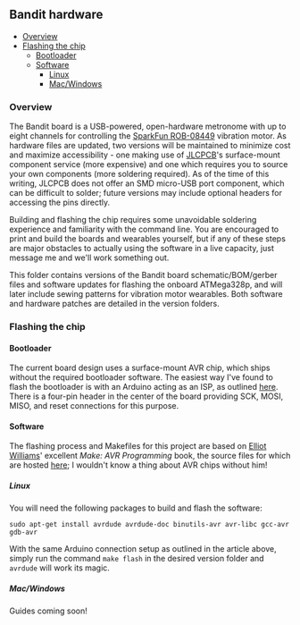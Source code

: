 ## Bandit hardware

- [Overview](#overview)
- [Flashing the chip](#flashing-the-chip)
    - [Bootloader](#bootloader)
    - [Software](#software)
        - [Linux](#linux)
        - [Mac/Windows](#mac-windows)

### Overview

The Bandit board is a USB-powered, open-hardware metronome with up to eight channels for controlling the [SparkFun ROB-08449](https://www.mouser.com/ProductDetail/SparkFun/ROB-08449?qs=WyAARYrbSnZj6jJCAHtRrQ%3D%3D) vibration motor. As hardware files are updated, two versions will be maintained to minimize cost and maximize accessibility - one making use of [JLCPCB](https://jlcpcb.com/)'s surface-mount component service (more expensive) and one which requires you to source your own components (more soldering required). As of the time of this writing, JLCPCB does not offer an SMD micro-USB port component, which can be difficult to solder; future versions may include optional headers for accessing the pins directly.

Building and flashing the chip requires some unavoidable soldering experience and familiarity with the command line. You are encouraged to print and build the boards and wearables yourself, but if any of these steps are major obstacles to actually using the software in a live capacity, just message me and we'll work something out.

This folder contains versions of the Bandit board schematic/BOM/gerber files and software updates for flashing the onboard ATMega328p, and will later include sewing patterns for vibration motor wearables. Both software and hardware patches are detailed in the version folders.

### Flashing the chip

#### Bootloader

The current board design uses a surface-mount AVR chip, which ships without the required bootloader software. The easiest way I've found to flash the bootloader is with an Arduino acting as an ISP, as outlined [here](https://www.arduino.cc/en/Tutorial/ArduinoToBreadboard). There is a four-pin header in the center of the board providing SCK, MOSI, MISO, and reset connections for this purpose.

#### Software

The flashing process and Makefiles for this project are based on [Elliot Williams](https://github.com/hexagon5un)' excellent _Make: AVR Programming_ book, the source files for which are hosted [here](https://github.com/hexagon5un/AVR-Programming); I wouldn't know a thing about AVR chips without him!

##### Linux

You will need the following packages to build and flash the software:
```
sudo apt-get install avrdude avrdude-doc binutils-avr avr-libc gcc-avr gdb-avr
```

With the same Arduino connection setup as outlined in the article above, simply run the command `make flash` in the desired version folder and `avrdude` will work its magic.

##### Mac/Windows
Guides coming soon!



